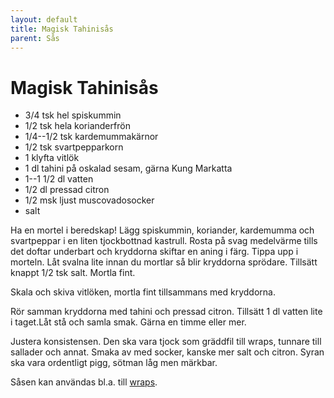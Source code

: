 ```yaml
---
layout: default
title: Magisk Tahinisås
parent: Sås
---
```

# Magisk Tahinisås

-   3/4 tsk hel spiskummin
-   1/2 tsk hela korianderfrön
-   1/4--1/2 tsk kardemummakärnor
-   1/2 tsk svartpepparkorn
-   1 klyfta vitlök
-   1 dl tahini på oskalad sesam, gärna Kung Markatta
-   1--1 1/2 dl vatten
-   1/2 dl pressad citron
-   1/2 msk ljust muscovadosocker
-   salt

Ha en mortel i beredskap! Lägg spiskummin, koriander, kardemumma och
svartpeppar i en liten tjockbottnad kastrull. Rosta på svag medelvärme
tills det doftar underbart och kryddorna skiftar en aning i färg. Tippa
upp i morteln. Låt svalna lite innan du mortlar så blir kryddorna
sprödare. Tillsätt knappt 1/2 tsk salt. Mortla fint.

Skala och skiva vitlöken, mortla fint tillsammans med kryddorna.

Rör samman kryddorna med tahini och pressad citron. Tillsätt 1 dl vatten
lite i taget.Låt stå och samla smak. Gärna en timme eller mer.

Justera konsistensen. Den ska vara tjock som gräddfil till wraps,
tunnare till sallader och annat. Smaka av med socker, kanske mer salt
och citron. Syran ska vara ordentligt pigg, sötman låg men märkbar.

Såsen kan användas bl.a. till
[wraps](http://taffel.se/recept/wrap-med-tahinisas-och-rodkal).
